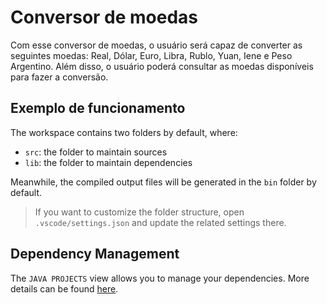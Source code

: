 # Conversor de moedas 

Com esse conversor de moedas, o usuário será capaz de converter as seguintes moedas: Real, Dólar, Euro, Libra, Rublo, Yuan, Iene e Peso Argentino. Além disso, o usuário poderá consultar as moedas disponíveis para fazer a conversão.

## Exemplo de funcionamento 

The workspace contains two folders by default, where:

- `src`: the folder to maintain sources
- `lib`: the folder to maintain dependencies

Meanwhile, the compiled output files will be generated in the `bin` folder by default.

> If you want to customize the folder structure, open `.vscode/settings.json` and update the related settings there.

## Dependency Management

The `JAVA PROJECTS` view allows you to manage your dependencies. More details can be found [here](https://github.com/microsoft/vscode-java-dependency#manage-dependencies).
